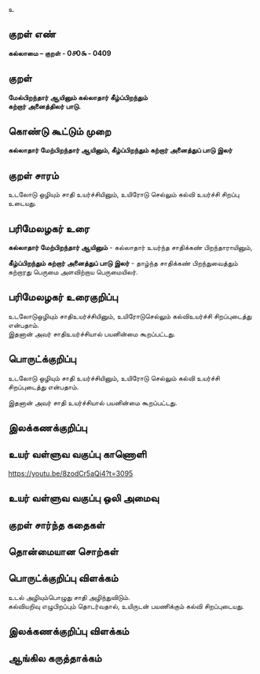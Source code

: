 உ

## குறள் எண் 

**கல்லாமை – குறள் - 0௪0௯ - 0409**  

## குறள் 

**மேல்பிறந்தார் ஆயினும் கல்லாதார் கீழ்ப்பிறந்தும்  
கற்றார் அனைத்திலர் பாடு.**

## கொண்டு கூட்டும் முறை

**கல்லாதார் மேற்பிறந்தார் ஆயினும், கீழ்ப்பிறந்தும் கற்றார் அனைத்துப் பாடு இலர்**

## குறள் சாரம் 

உடலோடு ஒழியும் சாதி உயர்ச்சியினும், உயிரோடு செல்லும் கல்வி உயர்ச்சி சிறப்பு உடையது.  

## பரிமேலழகர் உரை

**கல்லாதார் மேற்பிறந்தார் ஆயினும்** - கல்லாதார் உயர்ந்த சாதிக்கண் பிறந்தாராயினும்,  

**கீழ்ப்பிறந்தும் கற்றார் அனைத்துப் பாடு இலர்** - தாழ்ந்த சாதிக்கண் பிறந்துவைத்தும் கற்றாரது பெருமை அளவிற்றாய பெருமையிலர்.  

## பரிமேலழகர் உரைகுறிப்பு   

உடலோடுஒழியும் சாதிஉயர்ச்சியினும், உயிரோடுசெல்லும் கல்விஉயர்ச்சி சிறப்புடைத்து என்பதாம்.  
இதனான் அவர் சாதிஉயர்ச்சியால் பயனின்மை கூறப்பட்டது.   

## பொருட்க்குறிப்பு 

உடலோடு ஒழியும் சாதி உயர்ச்சியினும், உயிரோடு செல்லும் கல்வி உயர்ச்சி சிறப்புடைத்து என்பதாம்.  

இதனான் அவர் சாதி உயர்ச்சியால் பயனின்மை கூறப்பட்டது.     

## இலக்கணக்குறிப்பு  


## உயர் வள்ளுவ வகுப்பு காணொளி

https://youtu.be/8zodCr5aQi4?t=3095

## உயர் வள்ளுவ வகுப்பு ஒலி அமைவு 

 
## குறள் சார்ந்த கதைகள் 


## தொன்மையான சொற்கள்


## பொருட்க்குறிப்பு விளக்கம்

உடல் அழியும்பொழுது சாதி அழிந்துவிடும்.   
கல்வியறிவு எழுபிறப்பும் தொடர்வதால், உயிருடன் பயணிக்கும் கல்வி சிறப்புடையது. 

## இலக்கணக்குறிப்பு விளக்கம்


## ஆங்கில கருத்தாக்கம் 


